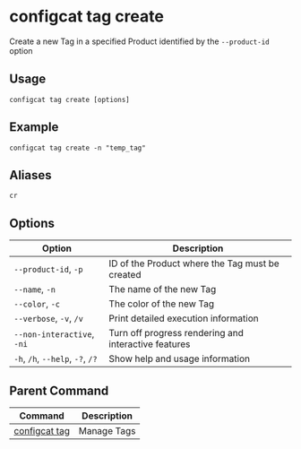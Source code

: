 # configcat tag create
Create a new Tag in a specified Product identified by the `--product-id` option
## Usage
```
configcat tag create [options]
```
## Example
```
configcat tag create -n "temp_tag"
```
## Aliases
`cr`
## Options
| Option | Description |
| ------ | ----------- |
| `--product-id`, `-p` | ID of the Product where the Tag must be created |
| `--name`, `-n` | The name of the new Tag |
| `--color`, `-c` | The color of the new Tag |
| `--verbose`, `-v`, `/v` | Print detailed execution information |
| `--non-interactive`, `-ni` | Turn off progress rendering and interactive features |
| `-h`, `/h`, `--help`, `-?`, `/?` | Show help and usage information |
## Parent Command
| Command | Description |
| ------ | ----------- |
| [configcat tag](configcat-tag.md) | Manage Tags |
